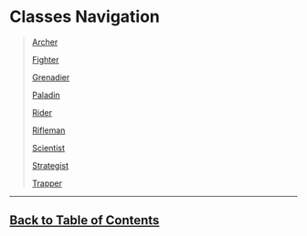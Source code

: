 #   Classes Navigation

>   [Archer](Archer.md)
>
>   [Fighter](Fighter.md)
>
>   [Grenadier](Grenadier.md)
>
>   [Paladin](Paladin.md)
>
>   [Rider](Rider.md)
>
>   [Rifleman](Rifleman.md)
>
>   [Scientist](Scientist.md)
>
>   [Strategist](Strategist.md)
>
>   [Trapper](Trapper.md)

---
##  [Back to Table of Contents](../TableOfContents.md)